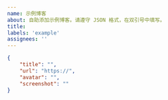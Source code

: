 ```yaml
---
name: 示例博客
about: 自助添加示例博客。请遵守 JSON 格式，在双引号中填写。
title:
labels: 'example'
assignees: ''
---
```

<!-- 请在双引号中填写，不要修改模板格式 -->
```json
{
    "title": "",
    "url": "https://",
    "avatar": "",
    "screenshot": ""
}
```
<!-- avatar 的显示尺寸是 28x28 压缩至 84x84 就足够了 -->
<!-- screenshot 的显示尺寸是 150x100 压缩至 450x300 就足够了 -->
